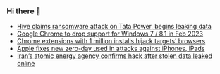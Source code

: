 ### Hi there 👋

<!--START_SECTION:feed-->
* [Hive claims ransomware attack on Tata Power, begins leaking data](https://www.bleepingcomputer.com/news/security/hive-claims-ransomware-attack-on-tata-power-begins-leaking-data/)
* [Google Chrome to drop support for Windows 7 / 8.1 in Feb 2023](https://www.bleepingcomputer.com/news/google/google-chrome-to-drop-support-for-windows-7-81-in-feb-2023/)
* [Chrome extensions with 1 million installs hijack targets’ browsers](https://www.bleepingcomputer.com/news/security/chrome-extensions-with-1-million-installs-hijack-targets-browsers/)
* [Apple fixes new zero-day used in attacks against iPhones, iPads](https://www.bleepingcomputer.com/news/apple/apple-fixes-new-zero-day-used-in-attacks-against-iphones-ipads/)
* [Iran’s atomic energy agency confirms hack after stolen data leaked online](https://www.bleepingcomputer.com/news/security/iran-s-atomic-energy-agency-confirms-hack-after-stolen-data-leaked-online/)
<!--END_SECTION:feed-->

<!--
**frankenk/frankenk** is a ✨ _special_ ✨ repository because its `README.md` (this file) appears on your GitHub profile.

Here are some ideas to get you started:

- 🔭 I’m currently working on ...
- 🌱 I’m currently learning ...
- 👯 I’m looking to collaborate on ...
- 🤔 I’m looking for help with ...
- 💬 Ask me about ...
- 📫 How to reach me: ...
- 😄 Pronouns: ...
- ⚡ Fun fact: ...
-->



